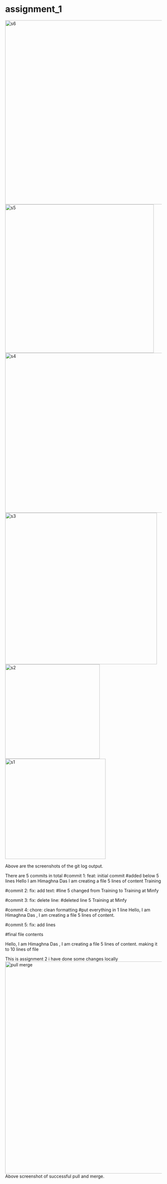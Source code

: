 # assignment_1
<img width="593" alt="s6" src="https://github.com/user-attachments/assets/73591f36-205d-4757-9b92-794f110d087e" />
<img width="478" alt="s5" src="https://github.com/user-attachments/assets/2ff4c1d4-4bb5-49cc-9dd1-69c19c0a4fa3" />
<img width="515" alt="s4" src="https://github.com/user-attachments/assets/dd82be6f-e935-4a2e-9b36-d34e8400f8a6" />
<img width="488" alt="s3" src="https://github.com/user-attachments/assets/e5036c53-a376-4f76-80c2-a3bf21378ed2" />
<img width="304" alt="s2" src="https://github.com/user-attachments/assets/cf8a40be-dc94-4ba6-97b3-f2911bf6bf32" />
<img width="323" alt="s1" src="https://github.com/user-attachments/assets/cefab7d1-7284-4e3d-865f-f2028d15c086" />

Above are the screenshots of the git log output.

There are 5 commits in total
#commit 1:
feat: initial commit
#added below 5 lines
Hello
I am Himaghna Das
I am creating a file
5 lines of content
Training

#commit 2:
fix: add text:
#line 5 changed
from
Training
to 
Training at Minfy

#commit 3:
fix: delete line:
#deleted line 5
Training at Minfy

#commit 4:
chore: clean formatting
#put everything in 1 line
Hello, I am Himaghna Das , I am creating a file 5 lines of content.

#commit 5:
fix: add lines

#final file contents

Hello, 
I am Himaghna Das , 
I am creating a file 5 lines of content.
making
it
to
10
lines
of
file



This is assignment 2
i have done some changes locally
<img width="683" alt="pull merge" src="https://github.com/user-attachments/assets/27f5278c-9fbe-41c9-9515-f42a316e9ad2" />
Above screenshot of successful pull and merge.
